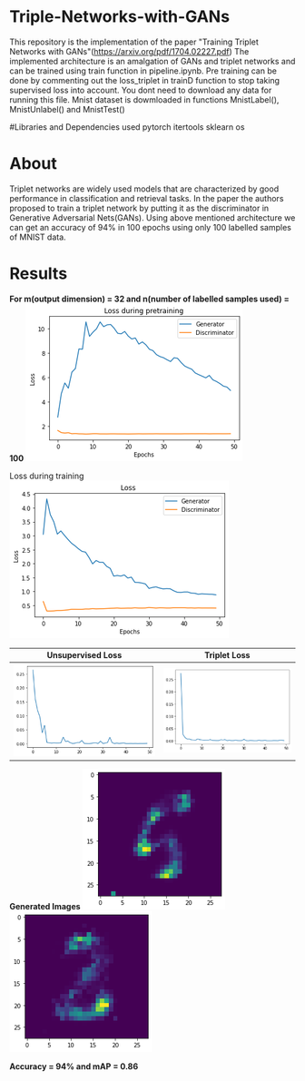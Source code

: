 # Triple-Networks-with-GANs
This repository is the implementation of the paper "Training Triplet Networks with GANs"(https://arxiv.org/pdf/1704.02227.pdf)
The implemented architecture is an amalgation of GANs and triplet networks and can be trained using train function in pipeline.ipynb. 
Pre training can be done by commenting out the loss_triplet in trainD function to stop taking supervised loss into account.
You dont need to download any data for running this file. Mnist dataset is dowmloaded in functions MnistLabel(), MnistUnlabel() and MnistTest()

#Libraries and Dependencies used
pytorch
itertools
sklearn
os

# About
Triplet networks are widely used models that are characterized by good performance in classification and retrieval tasks. In the paper the authors proposed to train a
triplet network by putting it as the discriminator in Generative Adversarial Nets(GANs). Using above mentioned architecture we can get an accuracy of 94% in 100 epochs
using only 100 labelled samples of MNIST data.

# Results

**For m(output dimension) = 32 and n(number of labelled samples used) = 100**
![](/images/pretraining_loss.png)

Loss during training 
![](/images/training_loss.png)

Unsupervised Loss         |  Triplet Loss
:-------------------------:|:-------------------------:
![](/images/unsupervised.png) | ![](/images/triplet_loss.png)

**Generated Images**
![](/images/generated_img1.png)  ![](/images/generated_img2.png)

**Accuracy = 94% and mAP = 0.86**

